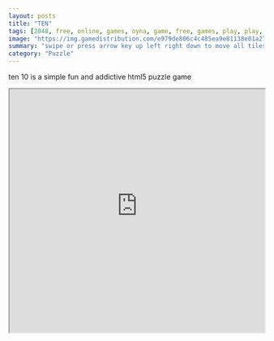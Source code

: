```yaml
---
layout: posts
title: "TEN"
tags: [2048, free, online, games, oyna, game, free, games, play, play, games]
image: "https://img.gamedistribution.com/e979de806c4c485ea9e81138e01a2775-512x340.jpeg"
summary: "swipe or press arrow key up left right down to move all tiles when two tiles with the same number touch they merge into one  free online games oyna game free games play play games"
category: "Puzzle"
---
```


ten 10 is a simple fun and addictive html5 puzzle game

<iframe width="100%" height="480px;" src="https://html5.gamedistribution.com/e979de806c4c485ea9e81138e01a2775/"></iframe>
